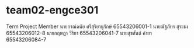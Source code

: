# team02-engce301
Term Project
Member
นายกรณ์ดนัย  ศรีสุริยานุรักษ์ 65543206001-1
นายณัฐภัทร  สุระธง 65543206012-8
นายกฤษฎา  วิริยา 65543206041-7
นายสุขสันต์  คำยา 65543206084-7
